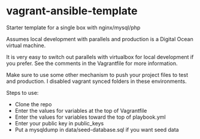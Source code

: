 vagrant-ansible-template
========================

Starter template for a single box with nginx/mysql/php

Assumes local development with parallels and production is a Digital Ocean virtual machine.

It is very easy to switch out parallels with virtualbox for local development if you prefer.
See the comments in the Vagrantfile for more information.

Make sure to use some other mechanism to push your project files to test and production.
I disabled vagrant synced folders in these environments.

Steps to use:
* Clone the repo
* Enter the values for variables at the top of Vagrantfile
* Enter the values for variables toward the top of playbook.yml
* Enter your public key in public_keys
* Put a mysqldump in data/seed-database.sql if you want seed data